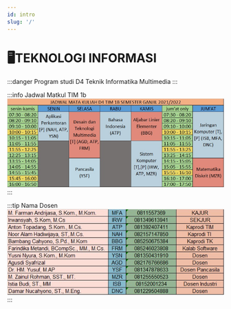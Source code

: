 ```yaml
---
id: intro
slug: '/'
---
```

# 🖥TEKNOLOGI INFORMASI
:::danger Program studi
D4 Teknik Informatika Multimedia
:::

:::info Jadwal Matkul TIM 1b
![Example banner](./assets/jadwal-matkul.png)
:::

:::tip Nama Dosen
![Example banner](./assets/nama-dosen.png)
:::